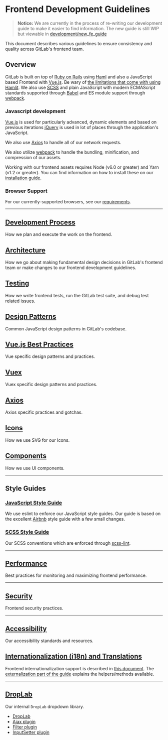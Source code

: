 # Frontend Development Guidelines

> **Notice:**
We are currently in the process of re-writing our development guide to make it easier to find information. The new guide is still WIP but viewable in [development/new_fe_guide](../new_fe_guide/index.md)

This document describes various guidelines to ensure consistency and quality
across GitLab's frontend team.

## Overview

GitLab is built on top of [Ruby on Rails][rails] using [Haml][haml] and also a JavaScript based Frontend with [Vue.js][vue].
Be wary of [the limitations that come with using Hamlit][hamlit-limits]. We also use [SCSS][scss] and plain JavaScript with
modern ECMAScript standards supported through [Babel][babel] and ES module support through [webpack][webpack].

### Javascript development

[Vue.js][vue] is used for particularly advanced, dynamic elements and based on previous iterations [jQuery][jquery] is used in lot of places through the application's JavaScript.

We also use [Axios][axios] to handle all of our network requests.

We also utilize [webpack][webpack] to handle the bundling, minification, and
compression of our assets.

Working with our frontend assets requires Node (v6.0 or greater) and Yarn
(v1.2 or greater).  You can find information on how to install these on our
[installation guide][install].

### Browser Support

For our currently-supported browsers, see our [requirements][requirements].

---

## [Development Process](development_process.md)
How we plan and execute the work on the frontend.

## [Architecture](architecture.md)
How we go about making fundamental design decisions in GitLab's frontend team
or make changes to our frontend development guidelines.

## [Testing](../testing_guide/frontend_testing.md)
How we write frontend tests, run the GitLab test suite, and debug test related
issues.

## [Design Patterns](design_patterns.md)
Common JavaScript design patterns in GitLab's codebase.

## [Vue.js Best Practices](vue.md)
Vue specific design patterns and practices.

## [Vuex](vuex.md)
Vuex specific design patterns and practices.

## [Axios](axios.md)
Axios specific practices and gotchas.

## [Icons](icons.md)
How we use SVG for our Icons.

## [Components](components.md)

How we use UI components.

---

## Style Guides

### [JavaScript Style Guide](style_guide_js.md)

We use eslint to enforce our JavaScript style guides.  Our guide is based on
the excellent [Airbnb][airbnb-js-style-guide] style guide with a few small
changes.

### [SCSS Style Guide](style_guide_scss.md)

Our SCSS conventions which are enforced through [scss-lint][scss-lint].

---

## [Performance](performance.md)
Best practices for monitoring and maximizing frontend performance.

---

## [Security](security.md)
Frontend security practices.

---

## [Accessibility](accessibility.md)
Our accessibility standards and resources.

## [Internationalization (i18n) and Translations](../i18n/externalization.md)
Frontend internationalization support is described in [this document](../i18n/).
The [externalization part of the guide](../i18n/externalization.md) explains the helpers/methods available.


[rails]: http://rubyonrails.org/
[haml]: http://haml.info/
[hamlit]: https://github.com/k0kubun/hamlit
[hamlit-limits]: https://github.com/k0kubun/hamlit/blob/master/REFERENCE.md#limitations
[scss]: http://sass-lang.com/
[babel]: https://babeljs.io/
[webpack]: https://webpack.js.org/
[jquery]: https://jquery.com/
[vue]: http://vuejs.org/
[axios]: https://github.com/axios/axios
[airbnb-js-style-guide]: https://github.com/airbnb/javascript
[scss-lint]: https://github.com/brigade/scss-lint
[install]: ../../install/installation.md#4-node
[requirements]: ../../install/requirements.md#supported-web-browsers

---

## [DropLab](droplab/droplab.md)
Our internal `DropLab` dropdown library.

* [DropLab](droplab/droplab.md)
* [Ajax plugin](droplab/plugins/ajax.md)
* [Filter plugin](droplab/plugins/filter.md)
* [InputSetter plugin](droplab/plugins/input_setter.md)
